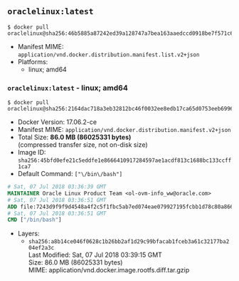 ## `oraclelinux:latest`

```console
$ docker pull oraclelinux@sha256:46b5885a87242ed39a128747a7bea163aaedccd0918be7f571c6fedd87daa153
```

-	Manifest MIME: `application/vnd.docker.distribution.manifest.list.v2+json`
-	Platforms:
	-	linux; amd64

### `oraclelinux:latest` - linux; amd64

```console
$ docker pull oraclelinux@sha256:2164dac718a3eb32812bc46f0032ee8edb17ca65d0753eeb69965c85b5a1d433
```

-	Docker Version: 17.06.2-ce
-	Manifest MIME: `application/vnd.docker.distribution.manifest.v2+json`
-	Total Size: **86.0 MB (86025331 bytes)**  
	(compressed transfer size, not on-disk size)
-	Image ID: `sha256:45bfd0efe21c5eddfe1e8666410917284597ae1acdf813c1688bc133ccff1ca7`
-	Default Command: `["\/bin\/bash"]`

```dockerfile
# Sat, 07 Jul 2018 03:36:39 GMT
MAINTAINER Oracle Linux Product Team <ol-ovm-info_ww@oracle.com>
# Sat, 07 Jul 2018 03:36:51 GMT
ADD file:7243d9f9f9d4548a4f2c5f1fbc5ab7ed074eae079927195fcbb1d78c80a866f8 in / 
# Sat, 07 Jul 2018 03:36:51 GMT
CMD ["/bin/bash"]
```

-	Layers:
	-	`sha256:a8b14ce046f0628c1b26bb2af1d29c99bfacab1fceb3a61c32177ba204ef2a3c`  
		Last Modified: Sat, 07 Jul 2018 03:39:15 GMT  
		Size: 86.0 MB (86025331 bytes)  
		MIME: application/vnd.docker.image.rootfs.diff.tar.gzip
